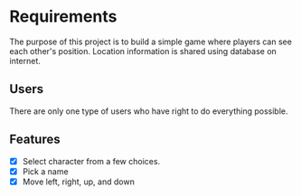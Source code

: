 # Requirements

The purpose of this project is to build a simple game where players can see each other's position. Location information is shared using database on internet.

## Users

There are only one type of users who have right to do everything possible.

## Features

- [x] Select character from a few choices.
- [x] Pick a name
- [x] Move left, right, up, and down
